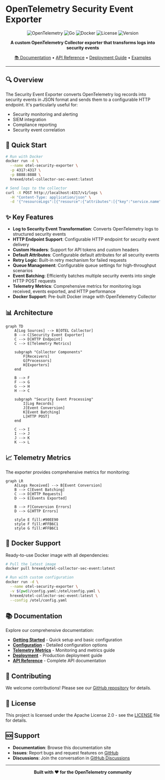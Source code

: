 # OpenTelemetry Security Event Exporter

<div align="center">

![OpenTelemetry](https://img.shields.io/badge/OpenTelemetry-Collector-orange?style=for-the-badge&logo=opentelemetry) ![Go](https://img.shields.io/badge/Go-1.24-blue?style=for-the-badge&logo=go) ![Docker](https://img.shields.io/badge/Docker-Supported-blue?style=for-the-badge&logo=docker) ![License](https://img.shields.io/badge/License-Apache%202.0-green?style=for-the-badge) ![Version](https://img.shields.io/badge/Version-1.0.0-lightgrey?style=for-the-badge)

**A custom OpenTelemetry Collector exporter that transforms logs into security events**

[📚 Documentation](https://henrikrexed.github.io/SecurityEventExporter/) • [API Reference](API.md) • [Deployment Guide](deployment/docker-deployment.md) • [Examples](getting-started/quick-start.md)

</div>

---

## 🔍 Overview

The Security Event Exporter converts OpenTelemetry log records into security events in JSON format and sends them to a configurable HTTP endpoint. It's particularly useful for:

- Security monitoring and alerting
- SIEM integration
- Compliance reporting
- Security event correlation

## 🚀 Quick Start

```bash
# Run with Docker
docker run -d \
  --name otel-security-exporter \
  -p 4317:4317 \
  -p 8888:8888 \
  hrexed/otel-collector-sec-event:latest

# Send logs to the collector
curl -X POST http://localhost:4317/v1/logs \
  -H "Content-Type: application/json" \
  -d '{"resourceLogs":[{"resource":{"attributes":[{"key":"service.name","value":{"stringValue":"my-service"}}]},"scopeLogs":[{"logRecords":[{"body":{"stringValue":"Security event detected"},"severityText":"ERROR"}]}]}]}'
```

## ✨ Key Features

- **Log to Security Event Transformation**: Converts OpenTelemetry logs to structured security events
- **HTTP Endpoint Support**: Configurable HTTP endpoint for security event delivery
- **Custom Headers**: Support for API tokens and custom headers
- **Default Attributes**: Configurable default attributes for all security events
- **Retry Logic**: Built-in retry mechanism for failed requests
- **Queue Management**: Configurable queue settings for high-throughput scenarios
- **Event Batching**: Efficiently batches multiple security events into single HTTP POST requests
- **Telemetry Metrics**: Comprehensive metrics for monitoring logs received, events exported, and HTTP performance
- **Docker Support**: Pre-built Docker image with OpenTelemetry Collector

## 📊 Architecture

```mermaid
graph TD
    A[Log Sources] --> B[OTEL Collector]
    B --> C[Security Event Exporter]
    C --> D[HTTP Endpoint]
    C --> E[Telemetry Metrics]
    
    subgraph "Collector Components"
        F[Receivers]
        G[Processors]
        H[Exporters]
    end
    
    B --> F
    F --> G
    G --> H
    H --> C
    
    subgraph "Security Event Processing"
        I[Log Records]
        J[Event Conversion]
        K[Event Batching]
        L[HTTP POST]
    end
    
    C --> I
    I --> J
    J --> K
    K --> L
```

## 📈 Telemetry Metrics

The exporter provides comprehensive metrics for monitoring:

```mermaid
graph LR
    A[Logs Received] --> B[Event Conversion]
    B --> C[Event Batching]
    C --> D[HTTP Requests]
    D --> E[Events Exported]
    
    B --> F[Conversion Errors]
    D --> G[HTTP Errors]
    
    style E fill:#90EE90
    style F fill:#FFB6C1
    style G fill:#FFB6C1
```

## 🐳 Docker Support

Ready-to-use Docker image with all dependencies:

```bash
# Pull the latest image
docker pull hrexed/otel-collector-sec-event:latest

# Run with custom configuration
docker run -d \
  --name otel-security-exporter \
  -v $(pwd)/config.yaml:/otel/config.yaml \
  hrexed/otel-collector-sec-event:latest \
  --config /otel/config.yaml
```

## 📚 Documentation

Explore our comprehensive documentation:

- **[Getting Started](getting-started/quick-start.md)** - Quick setup and basic configuration
- **[Configuration](getting-started/configuration.md)** - Detailed configuration options
- **[Telemetry Metrics](monitoring/telemetry-metrics.md)** - Monitoring and metrics guide
- **[Deployment](deployment/docker-deployment.md)** - Production deployment guide
- **[API Reference](API.md)** - Complete API documentation

## 🤝 Contributing

We welcome contributions! Please see our [GitHub repository](https://github.com/opentelemetry/securityeventexporter) for details.

## 📄 License

This project is licensed under the Apache License 2.0 - see the [LICENSE](https://github.com/opentelemetry/securityeventexporter/blob/main/LICENSE) file for details.

## 🆘 Support

- **Documentation**: Browse this documentation site
- **Issues**: Report bugs and request features on [GitHub](https://github.com/opentelemetry/securityeventexporter/issues)
- **Discussions**: Join the conversation in [GitHub Discussions](https://github.com/opentelemetry/securityeventexporter/discussions)

---

<div align="center">
  <strong>Built with ❤️ for the OpenTelemetry community</strong>
</div>
